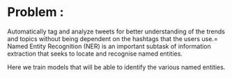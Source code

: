 # Problem :
Automatically tag and analyze tweets for better understanding of the trends and topics without being dependent on the hashtags that the users use.=
Named Entity Recognition (NER) is an important subtask of information extraction that seeks to locate and recognise named entities.

Here we train models that will be able to identify the various named entities.
